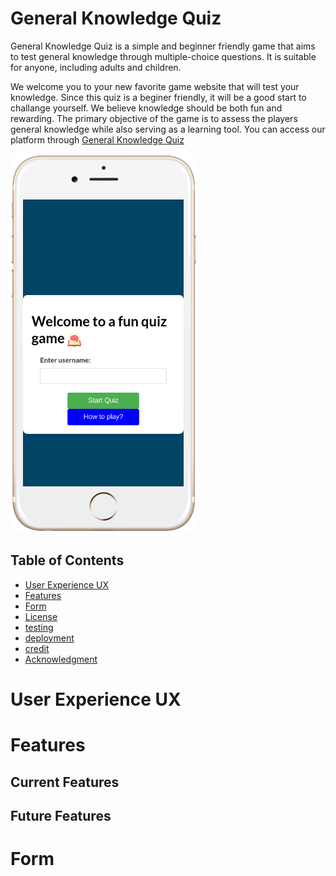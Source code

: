 # General Knowledge Quiz

General Knowledge Quiz is a simple and beginner friendly game that aims to test general knowledge through multiple-choice questions. It is suitable for anyone, including adults and children.

We welcome you to your new favorite game website that will test your knowledge. Since this quiz is a beginer friendly, it will be a good start to challange yourself. We believe knowledge should be both fun and rewarding. The primary objective of the game is to assess the players general knowledge while also serving as a learning tool. You can access our platform through <a href="https://maryangelle.github.io/simplequiz/" target="_blank" rel="noopener">General Knowledge Quiz</a>

![Responsive Mockup](assets/images/mockup-iphone.png)

## Table of Contents



- [User Experience UX](#user-experience)
- [Features](#features)
- [Form](#username)
- [License](#license)
- [testing](#User-experience-ux)
- [deployment](#deployment)
- [credit](#credit)
- [Acknowledgment](#acknowledgment)


# User Experience UX




# Features

## Current Features



## Future Features




# Form

